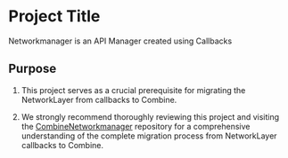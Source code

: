 
# Project Title

Networkmanager is an API Manager created using Callbacks





## Purpose

1. This project serves as a crucial prerequisite for migrating the NetworkLayer from callbacks to Combine.

2. We strongly recommend thoroughly reviewing this project and visiting the [CombineNetworkmanager](https://github.com/iSebastin/CombineNetworkmanager) repository for a comprehensive understanding of the complete migration process from NetworkLayer callbacks to Combine.

